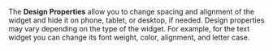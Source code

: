 
The **Design Properties** allow you to change spacing and alignment of the widget and hide it on phone, tablet, or desktop, if needed. Design properties may vary depending on the type of the widget. For example, for the text widget you can change its font weight, color, alignment, and letter case.

